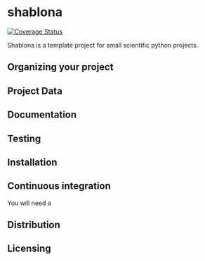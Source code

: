 # shablona

[![Coverage Status](https://coveralls.io/repos/arokem/shablona/badge.svg)](https://coveralls.io/r/arokem/shablona)


Shablona is a template project for small scientific python projects. 

## Organizing your project
## Project Data
## Documentation 
## Testing 

## Installation

## Continuous integration

You will need a 

## Distribution
## Licensing
